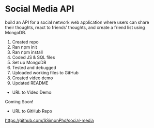 # Social Media API

build an API for a social network web application where users can share their thoughts, react to friends’ thoughts, and create a friend list using MongoDB.

1. Created repo
1. Ran npm init
1. Ran npm install 
1. Coded JS & SQL files
1. Set up MongoDB
1. Tested and debugged
1. Uploaded working files to GitHub
1. Created video demo
1. Updated README

- URL to Video Demo

Coming Soon!

- URL to GitHub Repo

https://github.com/SSimonPhd/social-media